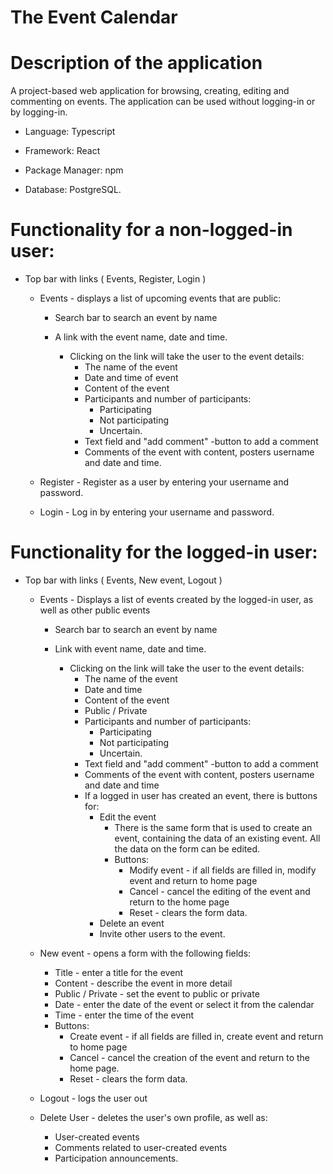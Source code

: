 # The Event Calendar

# Description of the application

A project-based web application for browsing, creating, editing and commenting on events. The application can be used without logging-in or by logging-in.

- Language: Typescript

- Framework: React

- Package Manager: npm

- Database: PostgreSQL.


# Functionality for a non-logged-in user:

- Top bar with links ( Events, Register, Login )

    - Events - displays a list of upcoming events that are public:

        - Search bar to search an event by name

        - A link with the event name, date and time.
            - Clicking on the link will take the user to the event details:
                - The name of the event
                - Date and time of event
                - Content of the event
                - Participants and number of participants:
                    - Participating
                    - Not participating
                    - Uncertain.
                - Text field and "add comment" -button to add a comment
                - Comments of the event with content, posters username and date and time.

    - Register - Register as a user by entering your username and password.

    - Login - Log in by entering your username and password.

# Functionality for the logged-in user:

- Top bar with links ( Events, New event, Logout )

    - Events - Displays a list of events created by the logged-in user, as well as other public events

        - Search bar to search an event by name

        - Link with event name, date and time.
            - Clicking on the link will take the user to the event details:
                - The name of the event
                - Date and time
                - Content of the event
                - Public / Private
                - Participants and number of participants:
                    - Participating
                    - Not participating
                    - Uncertain.
                - Text field and "add comment" -button to add a comment
                - Comments of the event with content, posters username and date and time
                - If a logged in user has created an event, there is buttons for:
                    - Edit the event
                        - There is the same form that is used to create an event, containing the data of an existing event. All the data on the form can be edited.
                        - Buttons:
                            - Modify event - if all fields are filled in, modify event and return to home page
                            - Cancel - cancel the editing of the event and return to the home page
                            - Reset - clears the form data.
                    - Delete an event
                    - Invite other users to the event.

    - New event - opens a form with the following fields:

        - Title - enter a title for the event
        - Content - describe the event in more detail
        - Public / Private - set the event to public or private
        - Date - enter the date of the event or select it from the calendar
        - Time - enter the time of the event
        - Buttons:
            - Create event - if all fields are filled in, create event and return to home page
            - Cancel - cancel the creation of the event and return to the home page.
            - Reset - clears the form data.

    - Logout - logs the user out

    - Delete User - deletes the user's own profile, as well as:
        - User-created events
        - Comments related to user-created events
        - Participation announcements.
